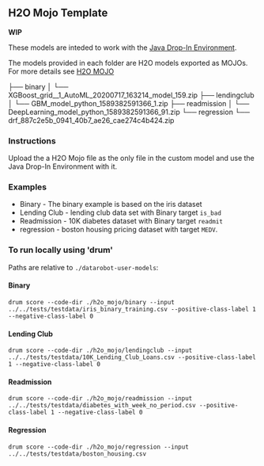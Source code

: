 ## H2O Mojo Template

__WIP__

These models are inteded to work with the [Java Drop-In Environment](../../../public_dropin_environments/java_codegen/).

The models provided in each folder are H2O models exported as MOJOs.  For more details see [H2O MOJO](http://docs.h2o.ai/h2o/latest-stable/h2o-docs/productionizing.html)

├── binary
│   └── XGBoost_grid__1_AutoML_20200717_163214_model_159.zip
├── lendingclub
│   └── GBM_model_python_1589382591366_1.zip
├── readmission
│   └── DeepLearning_model_python_1589382591366_91.zip
└── regression
    └── drf_887c2e5b_0941_40b7_ae26_cae274c4b424.zip


### Instructions
Upload the a H2O Mojo file as the only file in the custom model and use the Java Drop-In Environment with it. 

### Examples

* Binary - The binary example is based on the iris dataset
* Lending Club - lending club data set with Binary target `is_bad`
* Readmission - 10K diabetes dataset with Binary target `readmit`
* regression - boston housing pricing dataset with target `MEDV`. 

### To run locally using 'drum'
Paths are relative to `./datarobot-user-models`:  

#### Binary 
`drum score --code-dir ./h2o_mojo/binary --input ../../tests/testdata/iris_binary_training.csv --positive-class-label 1 --negative-class-label 0`
#### Lending Club 
`drum score --code-dir ./h2o_mojo/lendingclub --input ../../tests/testdata/10K_Lending_Club_Loans.csv --positive-class-label 1 --negative-class-label 0`
#### Readmission 
`drum score --code-dir ./h2o_mojo/readmission --input ../../tests/testdata/diabetes_with_week_no_period.csv --positive-class-label 1 --negative-class-label 0`
#### Regression 
`drum score --code-dir ./h2o_mojo/regression --input ../../tests/testdata/boston_housing.csv`
